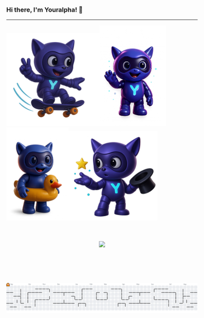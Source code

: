 ### Hi there, I'm Youralpha! 👋

---

<div style=" gap: 10px; align-items: center;">
  <img src="/img/yora4.png" alt="Foto Yora" height="245" /><img src="/img/yora2.png" alt="Foto Yora" height="265" /><img src="/img/yora1.png" alt="Foto Yora" height="245"/><img src="/img/yora6.png" alt="Foto Yora" height="235" />
</div>
</br>
<div>
  </br>
</div>
</br>

<div align="center">
  <img height="300" src="https://i.imgflip.com/5k8afw.png"  />
</div>

###
</br>
</br>
</br>
</br>
<picture>
  <source media="(prefers-color-scheme: dark)" srcset="https://raw.githubusercontent.com/AlphaIsYour/AlphaIsYour/output/pacman-contribution-graph-dark.svg">
  <source media="(prefers-color-scheme: light)" srcset="https://raw.githubusercontent.com/AlphaIsYour/AlphaIsYour/output/pacman-contribution-graph.svg">
  <img alt="pacman contribution graph" src="https://raw.githubusercontent.com/AlphaIsYour/AlphaIsYour/output/pacman-contribution-graph.svg">
</picture>

###
